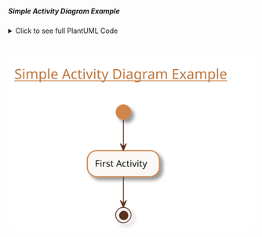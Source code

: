 ##### Simple Activity Diagram Example

<details>
<summary>Click to see full PlantUML Code</summary>
<p>

```plantuml
@startuml
!include https://raw.githubusercontent.com/uri-chandler/makeitpdf/master/skins/light-orange/light-orange.skin.iuml

Title \n <u>Simple Activity Diagram Example</u> \n

(*) --> "First Activity"
"First Activity" --> (*)

@enduml
```

</p>
</details>


<br />

![Simple Diagram](images/simple.svg)